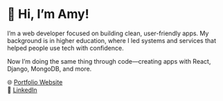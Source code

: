 # 👋 Hi, I’m Amy!

I’m a web developer focused on building clean, user-friendly apps. My background is in higher education, where I led systems and services that helped people use tech with confidence.

Now I’m doing the same thing through code—creating apps with React, Django, MongoDB, and more.

🌐 [Portfolio Website](https://amysikora.github.io/portfolio-website)  
🔗 [LinkedIn](https://linkedin.com/in/amy-sikora-freelance)
